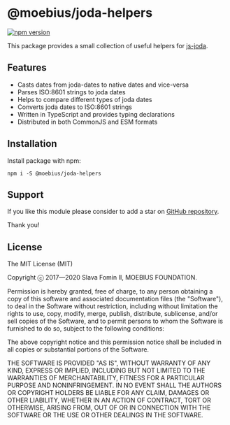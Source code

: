 # @moebius/joda-helpers

[![npm version](https://badge.fury.io/js/%40moebius%2Fjoda-helpers.svg)](https://badge.fury.io/js/%40moebius%2Fjoda-helpers)


This package provides a small collection of useful helpers for [js-joda][js-joda].

## Features

- Casts dates from joda-dates to native dates and vice-versa
- Parses ISO:8601 strings to joda dates
- Helps to compare different types of joda dates
- Converts joda dates to ISO:8601 strings
- Written in TypeScript and provides typing declarations
- Distributed in both CommonJS and ESM formats


## Installation

Install package with npm:

`npm i -S @moebius/joda-helpers`


## Support

If you like this module please consider to add a star on [GitHub repository][repo-gh].

Thank you!


## License

The MIT License (MIT)

Copyright ⓒ 2017—2020 Slava Fomin II, MOEBIUS FOUNDATION.

Permission is hereby granted, free of charge, to any person obtaining a copy
of this software and associated documentation files (the "Software"), to deal
in the Software without restriction, including without limitation the rights
to use, copy, modify, merge, publish, distribute, sublicense, and/or sell
copies of the Software, and to permit persons to whom the Software is
furnished to do so, subject to the following conditions:

The above copyright notice and this permission notice shall be included in
all copies or substantial portions of the Software.

THE SOFTWARE IS PROVIDED "AS IS", WITHOUT WARRANTY OF ANY KIND, EXPRESS OR
IMPLIED, INCLUDING BUT NOT LIMITED TO THE WARRANTIES OF MERCHANTABILITY,
FITNESS FOR A PARTICULAR PURPOSE AND NONINFRINGEMENT. IN NO EVENT SHALL THE
AUTHORS OR COPYRIGHT HOLDERS BE LIABLE FOR ANY CLAIM, DAMAGES OR OTHER
LIABILITY, WHETHER IN AN ACTION OF CONTRACT, TORT OR OTHERWISE, ARISING FROM,
OUT OF OR IN CONNECTION WITH THE SOFTWARE OR THE USE OR OTHER DEALINGS IN
THE SOFTWARE.


  [repo-gh]: https://github.com/moebiusmlm/joda-helpers
  [js-joda]: https://github.com/js-joda/js-joda
